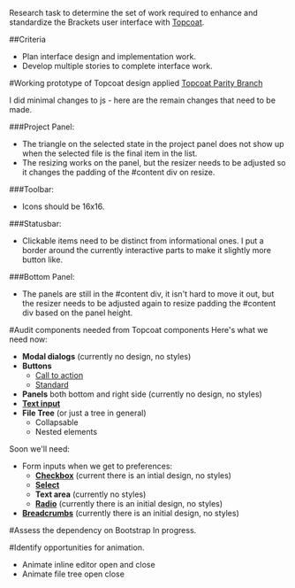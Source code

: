Research task to determine the set of work required to enhance and standardize the Brackets user interface with [Topcoat](https://github.com/topcoat/topcoat).

##Criteria
- Plan interface design and implementation work.
- Develop multiple stories to complete interface work.


#Working prototype of Topcoat design applied
[Topcoat Parity Branch](https://github.com/brackets-cont/brackets/tree/garthdb/topcoat-parity)

I did minimal changes to js - here are the remain changes that need to be made.

###Project Panel:
* The triangle on the selected state in the project panel does not show up when the selected file is the final item in the list.
* The resizing works on the panel, but the resizer needs to be adjusted so it changes the padding of the #content div on resize.

###Toolbar:
* Icons should be 16x16.

###Statusbar:
* Clickable items need to be distinct from informational ones.  I put a border around the currently interactive parts to make it slightly more button like.

###Bottom Panel:
* The panels are still in the #content div, it isn't hard to move it out, but the resizer needs to be adjusted again to resize padding the #content div based on the panel height.


#Audit components needed from Topcoat components
Here's what we need now:

* **Modal dialogs** (currently no design, no styles)
* **Buttons**
	* [Call to action](http://topcoat.io/topcoat/src/desktop.html#call-to-action-button)
	* [Standard](http://topcoat.io/topcoat/src/desktop.html#button)
* **Panels** both bottom and right side (currently no design, no styles)
* **[Text input](http://topcoat.io/topcoat/src/desktop.html#text-field)**
* **File Tree** (or just a tree in general)
	- Collapsable 
	- Nested elements

Soon we'll need:

* Form inputs when we get to preferences:
	- **[Checkbox](http://topcoat.io/topcoat/src/desktop.html#checkbox)** (current there is an intial design, no styles)
	- **[Select](http://topcoat.io/topcoat/src/desktop.html#select)**
	- **Text area** (currently no styles)
	- **[Radio](http://topcoat.io/topcoat/src/desktop.html#radio-button)** (currently there is an initial design, no styles)
* **[Breadcrumbs](http://topcoat.io/topcoat/src/desktop.html#breadcrumbs)** (currently there is an initial design, no styles)

#Assess the dependency on Bootstrap
In progress.

#Identify opportunities for animation.

* Animate inline editor open and close
* Animate file tree open close